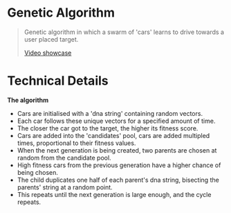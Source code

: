 # Genetic Algorithm
> Genetic algorithm in which a swarm of 'cars' learns to drive towards a user placed target.  
>
> [Video showcase](https://youtu.be/oQ05nK9OzcY)

# Technical Details
**The algorithm**
- Cars are initialised with a 'dna string' containing random vectors.
- Each car follows these unique vectors for a specified amount of time.
- The closer the car got to the target, the higher its fitness score.
- Cars are added into the 'candidates' pool, cars are added multipled times, proportional to their fitness values.  
- When the next generation is being created, two parents are chosen at random from the candidate pool.
- High fitness cars from the previous generation have a higher chance of being chosen.
- The child duplicates one half of each parent's dna string, bisecting the parents' string at a random point.
- This repeats until the next generation is large enough, and the cycle repeats.

